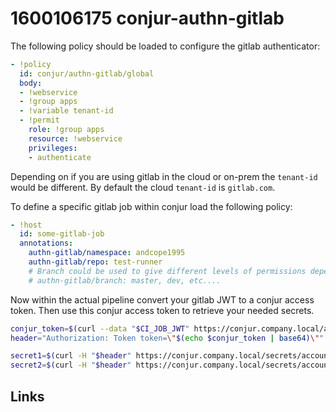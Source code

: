 # 1600106175 conjur-authn-gitlab

The following policy should be loaded to configure the gitlab authenticator:
```yaml
- !policy
  id: conjur/authn-gitlab/global
  body:
  - !webservice
  - !group apps
  - !variable tenant-id
  - !permit
    role: !group apps
    resource: !webservice
    privileges:
    - authenticate
```

Depending on if you are using gitlab in the cloud or on-prem the `tenant-id` would be different.
By default the cloud `tenant-id` is `gitlab.com`.

To define a specific gitlab job within conjur load the following policy:
```yaml
- !host
  id: some-gitlab-job
  annotations:
    authn-gitlab/namespace: andcope1995
    authn-gitlab/repo: test-runner
    # Branch could be used to give different levels of permissions depending on the branch
    # authn-gitlab/branch: master, dev, etc....
```


Now within the actual pipeline convert your gitlab JWT to a conjur access token. Then use this conjur access token to retrieve your needed secrets.
```bash
conjur_token=$(curl --data "$CI_JOB_JWT" https://conjur.company.local/authn-gitlab/global/account/host%2Fsome-gitlab-job/authenticate)
header="Authorization: Token token=\"$(echo $conjur_token | base64)\""

secret1=$(curl -H "$header" https://conjur.company.local/secrets/account/variable/path/to/secret1)
secret2=$(curl -H "$header" https://conjur.company.local/secrets/account/variable/path/to/secret2)
```


## Links
